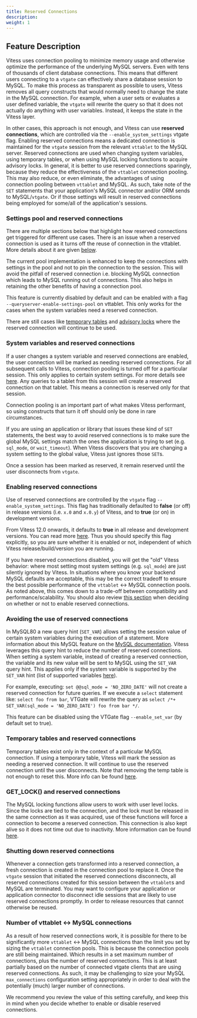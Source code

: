 ```yaml
---
title: Reserved Connections
description:
weight: 1
---
```


## Feature Description

Vitess uses connection pooling to minimize memory usage and otherwise
optimize the performance of the underlying MySQL servers. Even with 
tens of thousands of client database connections. This means that
different users connecting to a `vtgate` can effectively share a
database session to MySQL. To make this process as transparent as possible
to users, Vitess removes all query constructs that would normally
need to change the state in the MySQL connection. For example, when a user 
sets or evaluates a user defined variable, the `vtgate` will rewrite the query 
so that it does not actually do anything with user variables. Instead, it keeps 
the state in the Vitess layer.

In other cases, this approach is not enough, and Vitess can use 
**reserved connections**, which are controlled via the `--enable_system_settings` vtgate flag.
Enabling reserved connections means a dedicated connection is maintained for 
the `vtgate` session from the relevant `vttablet` to the MySQL server. Reserved 
connections are used when changing system variables, using temporary tables, 
or when using MySQL locking functions to acquire advisory locks. In general, it 
is better to use reserved connections sparingly, because they reduce the 
effectiveness of the `vttablet` connection pooling. This may also reduce, or even 
eliminate, the advantages of using connection pooling between `vttablet` and 
MySQL. As such, take note of the `SET` statements that your application's 
MySQL connector and/or ORM sends to MySQL/`vtgate`. Or if those settings will
result in reserved connections being employed for some/all of the application's
sessions.

### Settings pool and reserved connections

There are multiple sections below that highlight how reserved connections get triggered for different use cases.
There is an issue when a reserved connection is used as it turns off the reuse of connection in the vttablet. More details about it are given [below](#number-of-vttablet---mysql-connections).

The current pool implementation is enhanced to keep the connections with settings in the pool and not to pin the connection to the session.
This will avoid the pitfall of reserved connection i.e. blocking MySQL connection which leads to MySQL running out of connections.
This also helps in retaining the other benefits of having a connection pool.

This feature is currently disabled by default and can be enabled with a flag `--queryserver-enable-settings-pool` on vttablet.
This only works for the cases when the system variables need a reserved connection.

There are still cases like [temporary tables](#temporary-tables-and-reserved-connections) and [advisory locks](#get_lock-and-reserved-connections) where the reserved connection will continue to be used.

### System variables and reserved connections

If a user changes a system variable and reserved connections are enabled, 
the user connection will be marked as needing reserved connections.
For all subsequent calls to Vitess, connection pooling is turned off for
a particular session. This only applies to certain system settings. For more
details see [here](../../../reference/query-serving/set-stmt/). Any queries to a
tablet from this session will create a reserved connection on that tablet. This 
means a connection is reserved only for that session.

Connection pooling is an important part of what makes Vitess performant, so
using constructs that turn it off should only be done in rare circumstances.

If you are using an application or library that issues these kind of `SET`
statements, the best way to avoid reserved connections is to make sure the
global MySQL settings match the ones the application is trying to set (e.g.
`sql_mode`, or `wait_timeout`). When Vitess discovers that you are changing
a system setting to the global value, Vitess just ignores those `SET`s.

Once a session has been marked as reserved, it remain reserved until the user
disconnects from `vtgate`.

### Enabling reserved connections

Use of reserved connections are controlled by the `vtgate` flag
`--enable_system_settings`.  This flag has traditionally defaulted to **false**
(or off) in release versions (i.e. `x.0` and `x.0.y`) of Vitess, and to
**true** (or on) in development versions. 

From Vitess 12.0 onwards, it defaults to **true** in all release and 
development versions. You can read more [here](https://github.com/vitessio/vitess/issues/9125). 
Thus you should specify this flag explicitly, so you are sure whether
it is enabled or not, independent of which Vitess release/build/version
you are running.

If you have reserved connections disabled, you will get the "old" Vitess behavior:
where most setting most system settings (e.g. `sql_mode`) are just silently
ignored by Vitess. In situations where you know your backend MySQL defaults
are acceptable, this may be the correct tradeoff to ensure the best possible
performance of the `vttablet` <-> MySQL connection pools. As noted above,
this comes down to a trade-off between compatibility and
performance/scalability. You should also review [this section](#number-of-vttablet---mysql-connections)
when deciding on whether or not to enable reserved connections.

### Avoiding the use of reserved connections

In MySQL80 a new query hint (`SET_VAR`) allows setting the session value of certain system variables during
the execution of a statement. More information about this MySQL feature on the
[MySQL documentation](https://dev.mysql.com/doc/refman/8.0/en/optimizer-hints.html#optimizer-hints-set-var).
Vitess leverages this query hint to reduce the number of reserved connections. When setting a system variable,
instead of creating a reserved connection, the variable and its new value will be sent to MySQL using the
`SET_VAR` query hint. This applies only if the system variable is supported by the `SET_VAR` hint
(list of supported variables [here](https://dev.mysql.com/doc/refman/8.0/en/server-system-variables.html)).


For example, executing: `set @@sql_mode = 'NO_ZERO_DATE'` will not create a reserved connection for future queries.
If we execute a `select` statement like: `select foo from bar`, VTGate will rewrite the query as 
`select /*+ SET_VAR(sql_mode = 'NO_ZERO_DATE') foo from bar */`.

This feature can be disabled using the VTGate flag `--enable_set_var` (by default set to true).

### Temporary tables and reserved connections

Temporary tables exist only in the context of a particular MySQL connection.
If using a temporary table, Vitess will mark the session as needing a
reserved connection. It will continue to use the reserved connection
until the user disconnects. Note that removing the temp table is not enough to reset this.
More info can be found [here](../../compatibility/mysql-compatibility/#temporary-tables).

### GET_LOCK() and reserved connections

The MySQL locking functions allow users to work with user level locks. Since
the locks are tied to the connection, and the lock must be released in the
same connection as it was acquired, use of these functions will force a
connection to become a reserved connection. This connection is also kept alive
so it does not time out due to inactivity.  More information can be found
[here](../../../reference/query-serving/locking-functions/).

### Shutting down reserved connections

Whenever a connection gets transformed into a reserved connection, a fresh
connection is created in the connection pool to replace it. Once the `vtgate`
session that initiated the reserved connections disconnects, all reserved
connections created for this session between the `vttablet`s and MySQL
are terminated. You may want to configure your application or application 
connector to disconnect idle sessions that are likely to use
reserved connections promptly. In order to release resources that cannot
otherwise be reused.

### Number of vttablet <-> MySQL connections

As a result of how reserved connections work, it is possible for there
to be significantly more `vttablet` <-> MySQL connections than the limit you
set by sizing the `vttablet` connection pools. This is because the connection
pools are still being maintained. Which results in a set maximum number of
connections, plus the number of reserved connections. This is at
least partially based on the number of connected vtgate clients that are using
reserved connections. As such, it may be challenging to size your MySQL
`max_connections` configuration setting appropriately in order to deal with the
potentially (much) larger number of connections.

We recommend you review the value of this setting carefully, and keep this
in mind when you decide whether to enable or disable reserved connections.

